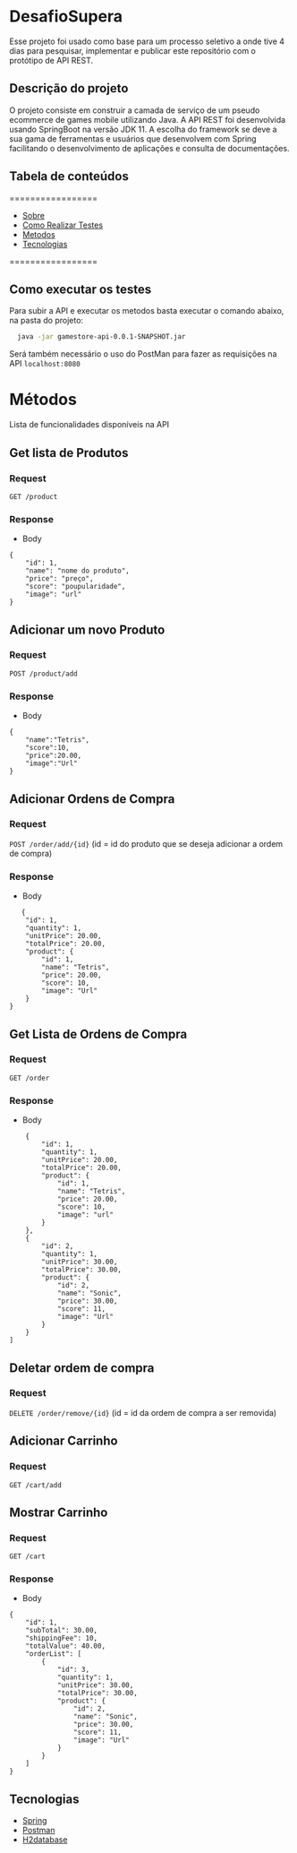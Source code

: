 # DesafioSupera
Esse projeto foi usado como base para um processo seletivo a onde tive 4 dias para pesquisar, implementar e publicar este repositório com o protótipo de API REST.

## Descrição do projeto
O projeto consiste em construir a camada de serviço de um pseudo ecommerce de games mobile utilizando Java.
A API REST foi desenvolvida usando SpringBoot na versão JDK 11. A escolha do framework se deve a sua gama de ferramentas e usuários que desenvolvem com Spring facilitando o desenvolvimento de aplicações e consulta de documentações. 

## Tabela de conteúdos
=================
<!--ts-->
* [Sobre](#descrição-do-projeto)
* [Como Realizar Testes](#como-executar-os-testes)
* [Metodos](#métodos)
* [Tecnologias](#tecnologias)
<!--te-->
=================
## Como executar os testes
Para subir a API e executar os metodos basta executar o comando abaixo, na pasta do projeto:
```sh
  java -jar gamestore-api-0.0.1-SNAPSHOT.jar
  ```
  
  Será também necessário o uso do PostMan para fazer as requisições na API
  `localhost:8080`

# Métodos
Lista de funcionalidades disponíveis na API

## Get lista de Produtos

### Request

`GET /product`

### Response

+ Body
```
{
    "id": 1,
    "name": "nome do produto",
    "price": "preço",
    "score": "poupularidade",
    "image": "url"
}
```
## Adicionar um novo Produto

### Request
`POST /product/add`

### Response
+ Body
```
{
    "name":"Tetris",
    "score":10,
    "price":20.00,
    "image":"Url"
}
```
## Adicionar Ordens de Compra
### Request

`POST /order/add/{id}`
(id =  id do produto que se deseja adicionar a ordem de compra)
### Response

+ Body
```
   {
    "id": 1,
    "quantity": 1,
    "unitPrice": 20.00,
    "totalPrice": 20.00,
    "product": {
        "id": 1,
        "name": "Tetris",
        "price": 20.00,
        "score": 10,
        "image": "Url"
    }
}

```
## Get Lista de Ordens de Compra
### Request

`GET /order`

### Response

+ Body
```[
    {
        "id": 1,
        "quantity": 1,
        "unitPrice": 20.00,
        "totalPrice": 20.00,
        "product": {
            "id": 1,
            "name": "Tetris",
            "price": 20.00,
            "score": 10,
            "image": "url"
        }
    },
    {
        "id": 2,
        "quantity": 1,
        "unitPrice": 30.00,
        "totalPrice": 30.00,
        "product": {
            "id": 2,
            "name": "Sonic",
            "price": 30.00,
            "score": 11,
            "image": "Url"
        }
    }
]
```
## Deletar ordem de compra
### Request

`DELETE /order/remove/{id}`
(id = id da ordem de compra a ser removida)

## Adicionar Carrinho
### Request

`GET /cart/add`

## Mostrar Carrinho
### Request

`GET /cart`

### Response

+ Body
```
{
    "id": 1,
    "subTotal": 30.00,
    "shippingFee": 10,
    "totalValue": 40.00,
    "orderList": [
        {
            "id": 3,
            "quantity": 1,
            "unitPrice": 30.00,
            "totalPrice": 30.00,
            "product": {
                "id": 2,
                "name": "Sonic",
                "price": 30.00,
                "score": 11,
                "image": "Url"
            }
        }
    ]
}
```
## Tecnologias
- [Spring](https://spring.io/)
- [Postman](https://www.postman.com/)
- [H2database](https://www.h2database.com/html/main.html)
